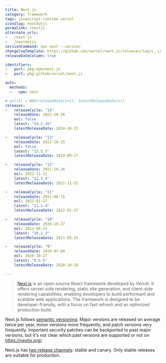 ```yaml
---
title: Next.js
category: framework
tags: javascript-runtime vercel
iconSlug: nextdotjs
permalink: /nextjs
alternate_urls:
-   /next-js
-   /nextdotjs
versionCommand: npx next --version
changelogTemplate: https://github.com/vercel/next.js/releases/tag/v__LATEST__
releaseDateColumn: true

identifiers:
-   purl: pkg:npm/next.js
-   purl: pkg:github/vercel/next.js

auto:
  methods:
  -   npm: next

# eol(x) = MAX(releaseDate(x+1), latestReleaseDate(x))
releases:
-   releaseCycle: "14"
    releaseDate: 2023-10-26
    eol: false
    latest: "14.2.16"
    latestReleaseDate: 2024-10-23

-   releaseCycle: "13"
    releaseDate: 2022-10-25
    eol: false
    latest: "13.5.7"
    latestReleaseDate: 2024-09-17

-   releaseCycle: "12"
    releaseDate: 2021-10-26
    eol: 2022-11-21
    latest: "12.3.4"
    latestReleaseDate: 2022-11-21

-   releaseCycle: "11"
    releaseDate: 2021-06-15
    eol: 2022-01-27
    latest: "11.1.4"
    latestReleaseDate: 2022-01-27

-   releaseCycle: "10"
    releaseDate: 2020-10-27
    eol: 2021-06-15
    latest: "10.2.3"
    latestReleaseDate: 2021-05-24

-   releaseCycle: "9"
    releaseDate: 2019-07-08
    eol: 2020-10-27
    latest: "9.5.5"
    latestReleaseDate: 2020-10-10

---
```


> [Next.js](https://nextjs.org/) is an open-source React framework developed by Vercel. It offers
> server-side rendering, static site generation, and client-side rendering capabilities, enabling
> developers to build performant and scalable web applications. The framework is designed to be
> developer-friendly, with a focus on fast refresh and an optimized production build.

Next.js follows [semantic versioning](https://semver.org/). Major versions are released on average twice per year,
minor versions more frequently, and patch versions very frequently. Important security patches can be
backported to past major versions, but it's not clear which past versions are supported or not on https://nextjs.org/.

Next.js has [two release channels](https://github.com/vercel/next.js/blob/canary/contributing/repository/release-channels-publishing.md):
stable and canary. Only stable releases are suitable for production.
